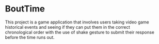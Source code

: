 # BoutTime

This project is a game application that involves users taking video game historical events and seeing if they can put them in the correct chronological order with the use of shake gesture to submit their response before the time runs out.
